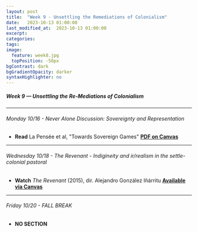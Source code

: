 ```yaml
---
layout: post
title:  "Week 9 - Unsettling the Remediations of Colonialism"
date:   2023-10-13 01:00:00
last_modified_at:  2023-10-13 01:00:00
excerpt: 
categories: 
tags: 
image:
  feature: week8.jpg
  topPosition: -50px
bgContrast: dark
bgGradientOpacity: darker
syntaxHighlighter: no
---
```

##### **Week 9 — Unsettling the Re-Mediations of Colonialism**

---

###### Monday 10/16 - *Never Alone* Discussion: Sovereignty and Representation

- **Read** La Pensée et al, "Towards Sovereign Games" [**PDF on Canvas**](https://uncch.instructure.com/courses/33866/files/folder/Readings?preview=4600658)

---

###### Wednesday 10/18 - *The Revenant* - Indigineity and ir/realism in the settle-colonial pastoral

- **Watch** *The Revenant* (2015), dir. Alejandro González Iñárritu [**Available via Canvas**](https://uncch.instructure.com/courses/33866/discussion_topics/230654)

---

###### Friday 10/20 - FALL BREAK

- **NO SECTION**

